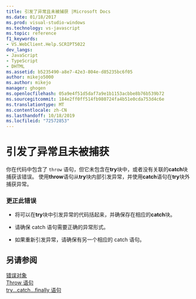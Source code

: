 ```yaml
---
title: 引发了异常且未被捕获 |Microsoft Docs
ms.date: 01/18/2017
ms.prod: visual-studio-windows
ms.technology: vs-javascript
ms.topic: reference
f1_keywords:
- VS.WebClient.Help.SCRIPT5022
dev_langs:
- JavaScript
- TypeScript
- DHTML
ms.assetid: b5235490-a8e7-42e3-804e-d85235bc6f05
author: mikejo5000
ms.author: mikejo
manager: ghogen
ms.openlocfilehash: 05a9e4f51d5daf7a9e1b1153acbbe8b76b539b72
ms.sourcegitcommit: 184e2ff0ff514fb980724fa4b51e0cda753d4c6e
ms.translationtype: MT
ms.contentlocale: zh-CN
ms.lasthandoff: 10/18/2019
ms.locfileid: "72572853"
---
```

# <a name="exception-thrown-and-not-caught"></a>引发了异常且未被捕获
你在代码中包含了 `throw` 语句，但它未包含在**try**块中，或者没有关联的**catch**块捕获该错误。 使用**throw**语句从**try**块内部引发异常，并使用**catch**语句在**try**块外捕获异常。  
  
### <a name="to-correct-this-error"></a>更正此错误  
  
- 将可以在**try**块中引发异常的代码括起来，并确保存在相应的**catch**块。  
  
- 请确保 catch 语句需要正确的异常形式。  
  
- 如果重新引发异常，请确保有另一个相应的 catch 语句。  
  
## <a name="see-also"></a>另请参阅  
 [错误对象](../../javascript/reference/error-object-javascript.md)   
 [Throw 语句](../../javascript/reference/throw-statement-javascript.md)   
 [try...catch...finally 语句](../../javascript/reference/try-dot-dot-dot-catch-dot-dot-dot-finally-statement-javascript.md)
